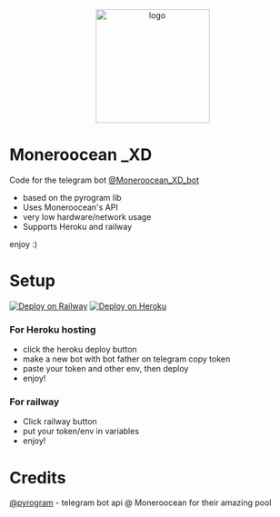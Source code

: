 <div align="center">
<img src="https://telegra.ph/file/8ad14778b61c467438095.jpg" width="200" height="200"  alt="logo" />
</div>

# Moneroocean _XD


Code for the telegram bot [@Moneroocean_XD_bot](https://t.me/Moneroocean_XD_bot)

- based on the pyrogram lib
- Uses Moneroocean's API
- very low hardware/network usage
- Supports Heroku and railway 

enjoy :)

# Setup
[![Deploy on Railway](https://railway.app/button.svg)](https://railway.app/new/template?template=https%3A%2F%2Fgithub.com%2FJustxd22%2FMoneroocean_XD&envs=token&tokenDesc=Your+telegram+bot+token+get+from+bot+father&referralCode=4_MSke)
[![Deploy on Heroku](https://www.herokucdn.com/deploy/button.svg)](https://heroku.com/deploy?template=https://github.com/Justxd22/Moneroocean_XD)
### For Heroku hosting
  - click the heroku deploy button
  - make a new bot with bot father on telegram copy token
  - paste your token and other env, then deploy
  - enjoy!

### For railway
  - Click railway button
  - put your token/env in variables
  - enjoy!

# Credits

[@pyrogram](https://github.com/pyrogram/pyrogram) - telegram bot api
@ Moneroocean for their amazing pool
